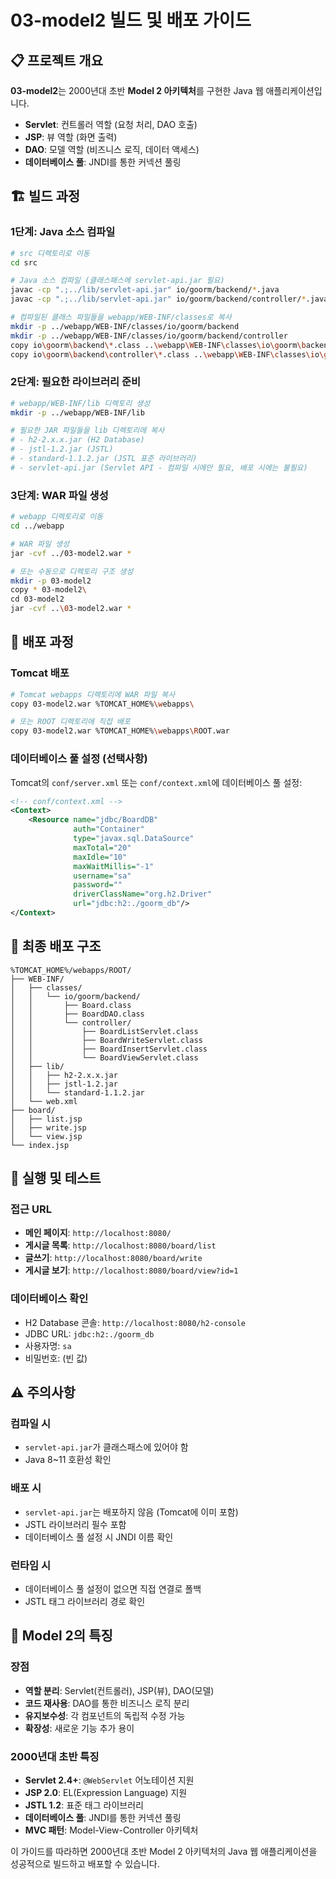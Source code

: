 # 03-model2 빌드 및 배포 가이드

## 📋 프로젝트 개요

**03-model2**는 2000년대 초반 **Model 2 아키텍처**를 구현한 Java 웹 애플리케이션입니다.

- **Servlet**: 컨트롤러 역할 (요청 처리, DAO 호출)
- **JSP**: 뷰 역할 (화면 출력)
- **DAO**: 모델 역할 (비즈니스 로직, 데이터 액세스)
- **데이터베이스 풀**: JNDI를 통한 커넥션 풀링

## 🏗️ 빌드 과정

### 1단계: Java 소스 컴파일

```bash
# src 디렉토리로 이동
cd src

# Java 소스 컴파일 (클래스패스에 servlet-api.jar 필요)
javac -cp ".;../lib/servlet-api.jar" io/goorm/backend/*.java
javac -cp ".;../lib/servlet-api.jar" io/goorm/backend/controller/*.java

# 컴파일된 클래스 파일들을 webapp/WEB-INF/classes로 복사
mkdir -p ../webapp/WEB-INF/classes/io/goorm/backend
mkdir -p ../webapp/WEB-INF/classes/io/goorm/backend/controller
copy io\goorm\backend\*.class ..\webapp\WEB-INF\classes\io\goorm\backend\
copy io\goorm\backend\controller\*.class ..\webapp\WEB-INF\classes\io\goorm\backend\controller\
```

### 2단계: 필요한 라이브러리 준비

```bash
# webapp/WEB-INF/lib 디렉토리 생성
mkdir -p ../webapp/WEB-INF/lib

# 필요한 JAR 파일들을 lib 디렉토리에 복사
# - h2-2.x.x.jar (H2 Database)
# - jstl-1.2.jar (JSTL)
# - standard-1.1.2.jar (JSTL 표준 라이브러리)
# - servlet-api.jar (Servlet API - 컴파일 시에만 필요, 배포 시에는 불필요)
```

### 3단계: WAR 파일 생성

```bash
# webapp 디렉토리로 이동
cd ../webapp

# WAR 파일 생성
jar -cvf ../03-model2.war *

# 또는 수동으로 디렉토리 구조 생성
mkdir -p 03-model2
copy * 03-model2\
cd 03-model2
jar -cvf ..\03-model2.war *
```

## 🚀 배포 과정

### Tomcat 배포

```bash
# Tomcat webapps 디렉토리에 WAR 파일 복사
copy 03-model2.war %TOMCAT_HOME%\webapps\

# 또는 ROOT 디렉토리에 직접 배포
copy 03-model2.war %TOMCAT_HOME%\webapps\ROOT.war
```

### 데이터베이스 풀 설정 (선택사항)

Tomcat의 `conf/server.xml` 또는 `conf/context.xml`에 데이터베이스 풀 설정:

```xml
<!-- conf/context.xml -->
<Context>
    <Resource name="jdbc/BoardDB"
              auth="Container"
              type="javax.sql.DataSource"
              maxTotal="20"
              maxIdle="10"
              maxWaitMillis="-1"
              username="sa"
              password=""
              driverClassName="org.h2.Driver"
              url="jdbc:h2:./goorm_db"/>
</Context>
```

## 📁 최종 배포 구조

```
%TOMCAT_HOME%/webapps/ROOT/
├── WEB-INF/
│   ├── classes/
│   │   └── io/goorm/backend/
│   │       ├── Board.class
│   │       ├── BoardDAO.class
│   │       └── controller/
│   │           ├── BoardListServlet.class
│   │           ├── BoardWriteServlet.class
│   │           ├── BoardInsertServlet.class
│   │           └── BoardViewServlet.class
│   ├── lib/
│   │   ├── h2-2.x.x.jar
│   │   ├── jstl-1.2.jar
│   │   └── standard-1.1.2.jar
│   └── web.xml
├── board/
│   ├── list.jsp
│   ├── write.jsp
│   └── view.jsp
└── index.jsp
```

## 🔧 실행 및 테스트

### 접근 URL

- **메인 페이지**: `http://localhost:8080/`
- **게시글 목록**: `http://localhost:8080/board/list`
- **글쓰기**: `http://localhost:8080/board/write`
- **게시글 보기**: `http://localhost:8080/board/view?id=1`

### 데이터베이스 확인

- H2 Database 콘솔: `http://localhost:8080/h2-console`
- JDBC URL: `jdbc:h2:./goorm_db`
- 사용자명: `sa`
- 비밀번호: (빈 값)

## ⚠️ 주의사항

### 컴파일 시

- `servlet-api.jar`가 클래스패스에 있어야 함
- Java 8~11 호환성 확인

### 배포 시

- `servlet-api.jar`는 배포하지 않음 (Tomcat에 이미 포함)
- JSTL 라이브러리 필수 포함
- 데이터베이스 풀 설정 시 JNDI 이름 확인

### 런타임 시

- 데이터베이스 풀 설정이 없으면 직접 연결로 폴백
- JSTL 태그 라이브러리 경로 확인

## 🎯 Model 2의 특징

### 장점

- **역할 분리**: Servlet(컨트롤러), JSP(뷰), DAO(모델)
- **코드 재사용**: DAO를 통한 비즈니스 로직 분리
- **유지보수성**: 각 컴포넌트의 독립적 수정 가능
- **확장성**: 새로운 기능 추가 용이

### 2000년대 초반 특징

- **Servlet 2.4+**: `@WebServlet` 어노테이션 지원
- **JSP 2.0**: EL(Expression Language) 지원
- **JSTL 1.2**: 표준 태그 라이브러리
- **데이터베이스 풀**: JNDI를 통한 커넥션 풀링
- **MVC 패턴**: Model-View-Controller 아키텍처

이 가이드를 따라하면 2000년대 초반 Model 2 아키텍처의 Java 웹 애플리케이션을 성공적으로 빌드하고 배포할 수 있습니다.
